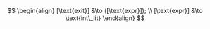 $$
\begin{align}
[\text{exit}] &\to ([\text{expr}]);
\\
[\text{expr}] &\to \text{int\_lit}
\end{align}
$$